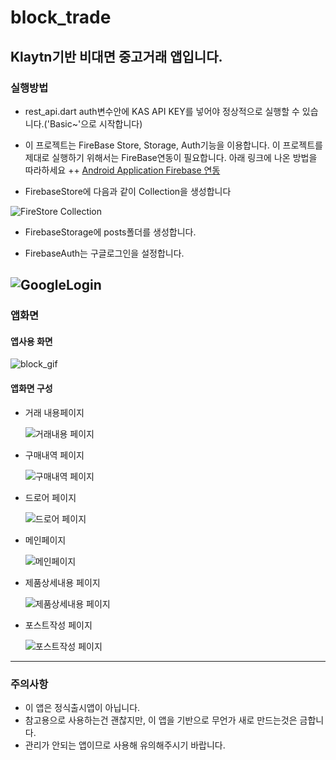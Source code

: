 # block_trade

Klaytn기반 비대면 중고거래 앱입니다.
---
### 실행방법
+ rest_api.dart auth변수안에 KAS API KEY를 넣어야 정상적으로 실행할 수 있습니다.('Basic~'으로 시작합니다)
+ 이 프로젝트는 FireBase Store, Storage, Auth기능을 이용합니다. 이 프로젝트를 제대로 실행하기 위해서는 FireBase연동이 필요합니다. 아래 링크에 나온 방법을 따라하세요
++ [Android Application Firebase 연동](https://firebase.google.com/docs/android/setup?hl=ko)

+ FirebaseStore에 다음과 같이 Collection을 생성합니다


![FireStore Collection](https://user-images.githubusercontent.com/62063600/121792995-0c348180-cc36-11eb-98ac-29d093744318.png)

+ FirebaseStorage에 posts폴더를 생성합니다.

+ FirebaseAuth는 구글로그인을 설정합니다.

![GoogleLogin](https://user-images.githubusercontent.com/62063600/121793078-9e3c8a00-cc36-11eb-97f5-c99778948831.png)
---
### 앱화면

#### 앱사용 화면
![block_gif](https://user-images.githubusercontent.com/62063600/121780311-af57ad80-cbda-11eb-90a3-83daa9ebe60c.gif)

#### 앱화면 구성
+ 거래 내용페이지


  ![거래내용 페이지](https://user-images.githubusercontent.com/62063600/121780378-f0e85880-cbda-11eb-8622-4ff97e22077e.jpg)
+ 구매내역 페이지


  ![구매내역 페이지](https://user-images.githubusercontent.com/62063600/121780380-f2b21c00-cbda-11eb-8c74-adc114084385.jpg)
+ 드로어 페이지


  ![드로어 페이지](https://user-images.githubusercontent.com/62063600/121780383-f5147600-cbda-11eb-82ab-4bf0586acf1e.jpg)
+ 메인페이지


  ![메인페이지](https://user-images.githubusercontent.com/62063600/121780384-f645a300-cbda-11eb-881d-f2b4319b7f57.jpg)
+ 제품상세내용 페이지


  ![제품상세내용 페이지](https://user-images.githubusercontent.com/62063600/121780385-f80f6680-cbda-11eb-976e-0051d0650015.jpg)
+ 포스트작성 페이지


  ![포스트작성 페이지](https://user-images.githubusercontent.com/62063600/121780386-fa71c080-cbda-11eb-820e-c679748d2ac1.jpg)

---
### 주의사항

+ 이 앱은 정식출시앱이 아닙니다.
+ 참고용으로 사용하는건 괜찮지만, 이 앱을 기반으로 무언가 새로 만드는것은 금합니다.
+ 관리가 안되는 앱이므로 사용해 유의해주시기 바랍니다.

